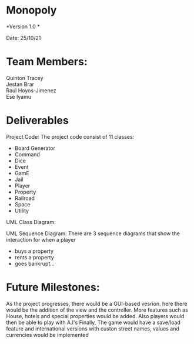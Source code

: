 # Monopoly

*Version 1.0 *

Date: 25/10/21

# Team Members:
Quinton Tracey  
Jestan Brar  
Raul Hoyos-Jimenez  
Ese Iyamu
 
# Deliverables
Project Code:
  The project code consist of 11 classes:
  - Board Generator 
  - Command
  - Dice
  - Event
  - GamE
  - Jail
  - Player
  - Property
  - Railroad
  - Space
  - Utility  

UML Class Diagram:  

UML Sequence Diagram:
  There are 3 sequence diagrams that show the interaction for when a player 
  - buys a property 
  - rents a property 
  - goes bankrupt...

# Future Milestones:
As the project progresses, there would be a GUI-based vesrion. here there would be the addition of the view and the controller.
More features such as House, hotels and special properties would be added. Also players would then be able to play with A.I's
Finally, The game would have a save/load feature and international versions with custon street names, values and currencies would be implemented


